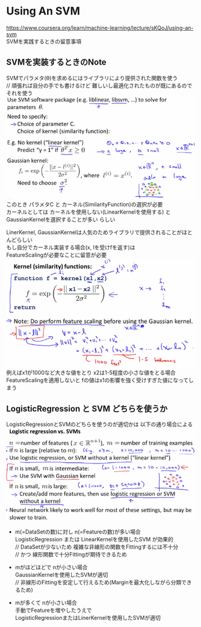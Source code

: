 # Using An SVM
https://www.coursera.org/learn/machine-learning/lecture/sKQoJ/using-an-svm  
SVMを実践するときの留意事項  

## SVMを実装するときのNote
SVMでパラメタ(θ)を求めるにはライブラリにより提供された関数を使う  
// 頑張れば自分の手でも書けるけど 難しいし最適化されたものが既にあるのでそれを使う  
<img src="../../img/07_06_solve_theta_on_svm.png" >  
このとき パラメタC と カーネル(SimilarityFunction)の選択が必要  
カーネルとしては カーネルを使用しない(LinearKernelを使用する) と  
GaussianKernelを選択することが多い らしい  

LinerKernel, GaussianKernelは人気のためライブラリで提供されることがほとんどらしい  
もし自分でカーネル実装する場合(x, lを受けfを返す)は  
FeatureScalingが必要なことに留意が必要  
<img src="../../img/07_06_kernel_functions.png" >  
例えばx1が1000など大きな値をとり x2は1-5程度の小さな値をとる場合  
FeatureScalingを適用しないと fの値はx1の影響を強く受けすぎた値になってしまう  

## LogisticRegression と SVM どちらを使うか
LogisticRegressionとSVMのどちらを使うのが適切かは 以下の通り場合による
<img src="../../img/07_06_logistic_regression_vs_svms.png" >  

* m(=DataSetの数)に対し n(=Featureの数)が多い場合  
  LogisticRegression または LinearKernelを使用したSVM が効果的  
  // DataSetが少ないため 複雑な非線形の関数をFittingするには不十分  
  // かつ 線形関数で十分Fittingが期待できるため  

* mがほどほどで nが小さい場合  
  GaussianKernelを使用したSVMが適切  
  // 非線形のFittingを安定して行えるため(Marginを最大化しながら分類できるため)  

* mが多くて nが小さい場合  
  手動でFeatureを増やしたうえで  
  LogisticRegressionまたはLinerKernelを使用したSVMが適切  
